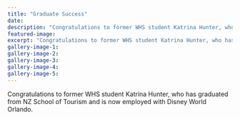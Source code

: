 ```yaml
---
title: "Graduate Success"
date: 
description: "Congratulations to former WHS student Katrina Hunter, who has graduated from NZ School of Tourism and is now employed with Disney World Orlando."
featured-image: 
excerpt: "Congratulations to former WHS student Katrina Hunter, who has graduated from NZ School of Tourism and is now employed with Disney World Orlando."
gallery-image-1: 
gallery-image-2: 
gallery-image-3: 
gallery-image-4: 
gallery-image-5: 
---
```


<p>Congratulations to former WHS student Katrina Hunter, who has graduated from NZ School of Tourism and is now employed with Disney World Orlando.</p>

